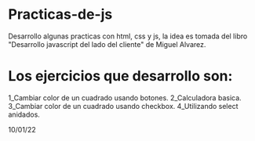 # Practicas-de-js
Desarrollo algunas practicas con html, css y js, la idea es tomada del libro "Desarrollo javascript del lado del cliente" de Miguel Alvarez.

# Los ejercicios que desarrollo son:
1_Cambiar color de un cuadrado usando botones.
2_Calculadora basica.
3_Cambiar color de un cuadrado usando checkbox.
4_Utilizando select anidados.

10/01/22
